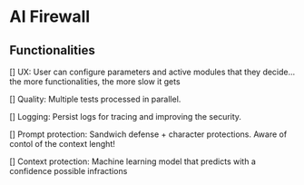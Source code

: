 # AI Firewall

## Functionalities

[] UX: User can configure parameters and active modules that they decide... the more functionalities, the more slow it gets

[] Quality: Multiple tests processed in parallel.

[] Logging: Persist logs for tracing and improving the security.

[] Prompt protection: Sandwich defense + character protections. Aware of contol of the context lenght!

[] Context protection: Machine learning model that predicts with a confidence possible infractions

